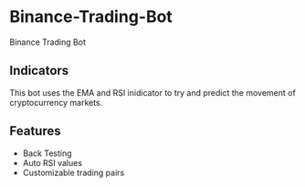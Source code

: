 # Binance-Trading-Bot
Binance Trading Bot

## Indicators
This bot uses the EMA and RSI inidicator to try and predict the movement of cryptocurrency markets.

## Features
- Back Testing
- Auto RSI values
- Customizable trading pairs
